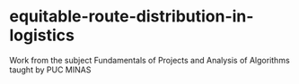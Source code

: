 # equitable-route-distribution-in-logistics
Work from the subject Fundamentals of Projects and Analysis of Algorithms taught by PUC MINAS
